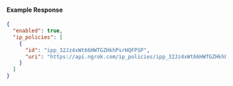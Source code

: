 <!-- Code generated for API Clients. DO NOT EDIT. -->

#### Example Response

```json
{
  "enabled": true,
  "ip_policies": [
    {
      "id": "ipp_32Jz4xWt66HWTGZHkhPsrHQFPSP",
      "uri": "https://api.ngrok.com/ip_policies/ipp_32Jz4xWt66HWTGZHkhPsrHQFPSP"
    }
  ]
}
```
